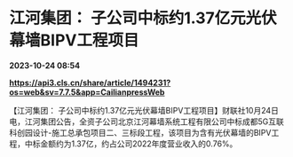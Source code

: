 # 江河集团： 子公司中标约1.37亿元光伏幕墙BIPV工程项目

**2023-10-24 08:54**

**https://api3.cls.cn/share/article/1494231?os=web&sv=7.7.5&app=CailianpressWeb**

【江河集团： 子公司中标约1.37亿元光伏幕墙BIPV工程项目】财联社10月24日电，江河集团公告，全资子公司北京江河幕墙系统工程有限公司中标成都5G互联科创园设计-施工总承包项目二、三标段工程，该项目为含有光伏幕墙的BIPV工程，中标金额约为1.37亿，约占公司2022年度营业收入的0.76%。